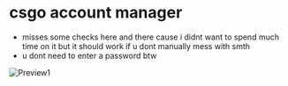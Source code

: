 # csgo account manager
- misses some checks here and there cause i didnt want to spend much time on it but it should work if u dont manually mess with smth
- u dont need to enter a password btw

![Preview1](https://i.imgur.com/iRDW0kG.png)
